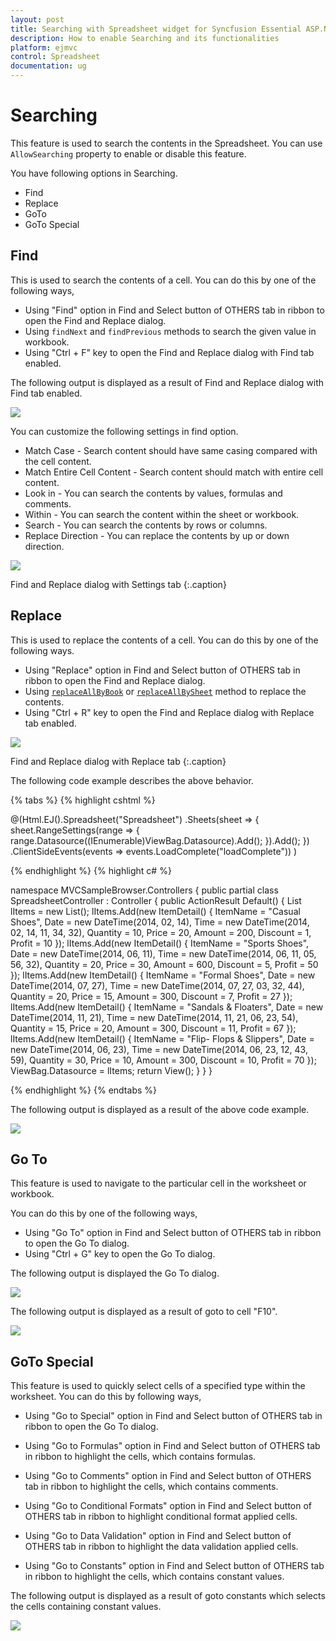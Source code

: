 ```yaml
---
layout: post
title: Searching with Spreadsheet widget for Syncfusion Essential ASP.NET MVC
description: How to enable Searching and its functionalities
platform: ejmvc
control: Spreadsheet
documentation: ug
--- 
```


# Searching

This feature is used to search the contents in the Spreadsheet. You can use `AllowSearching` property to enable or disable this feature.

You have following options in Searching.

* Find
* Replace
* GoTo
* GoTo Special

## Find

This is used to search the contents of a cell. You can do this by one of the following ways,

* Using "Find" option in Find and Select button of OTHERS tab in ribbon to open the Find and Replace dialog.
* Using `findNext` and `findPrevious` methods to search the given value in workbook.
* Using "Ctrl + F" key to open the Find and Replace dialog with Find tab enabled.

The following output is displayed as a result of Find and Replace dialog with Find tab enabled.

![](Searching_images/Searching_img2.png)

You can customize the following settings in find option.

* Match Case - Search content should have same casing compared with the cell content.
* Match Entire Cell Content - Search content should match with entire cell content.
* Look in - You can search the contents by values, formulas and comments.
* Within - You can search the content within the sheet or workbook.
* Search - You can search the contents by rows or columns.
* Replace Direction - You can replace the contents by up or down direction.

![](Searching_images/Searching_img3.png)

Find and Replace dialog with Settings tab
{:.caption}

## Replace

This is used to replace the contents of a cell. You can do this by one of the following ways.

* Using "Replace" option in Find and Select button of OTHERS tab in ribbon to open the Find and Replace dialog.
* Using [`replaceAllByBook`](https://help.syncfusion.com/api/js/ejspreadsheet#methods:xlsearch-replaceallbybook "replaceAllByBook") or [`replaceAllBySheet`](https://help.syncfusion.com/api/js/ejspreadsheet#methods:xlsearch-replaceallbysheet "replaceAllBySheet") method to replace the contents.
* Using "Ctrl + R" key to open the Find and Replace dialog with Replace tab enabled.

![](Searching_images/Searching_img4.png)

Find and Replace dialog with Replace tab
{:.caption}

The following code example describes the above behavior.

{% tabs %}
{% highlight cshtml %}

@(Html.EJ().Spreadsheet<object>("Spreadsheet")
    .Sheets(sheet =>
    {
        sheet.RangeSettings(range =>
        {
            range.Datasource((IEnumerable<object>)ViewBag.Datasource).Add();
        }).Add();
    })
    .ClientSideEvents(events => events.LoadComplete("loadComplete"))
)

<script type="text/javascript">
    function loadComplete(args) {
        var xlSearch = this.XLSearch;
        if (!this.isImport) {
            xlSearch.replaceAllBySheet("Shoes", "Slippers", true, false); 
            //xlSearch.replaceAllByBook("Shoes", "Slippers", true, false);
        }
    }
</script>
    
{% endhighlight %}
{% highlight c# %}

namespace MVCSampleBrowser.Controllers
{
    public partial class SpreadsheetController : Controller
    {
        public ActionResult Default()
        {
            List<ItemDetail> lItems = new List<ItemDetail>();
            lItems.Add(new ItemDetail() { ItemName = "Casual Shoes", Date = new DateTime(2014, 02, 14), Time = new DateTime(2014, 02, 14, 11, 34, 32), Quantity = 10, Price = 20, Amount = 200, Discount = 1, Profit = 10 });
            lItems.Add(new ItemDetail() { ItemName = "Sports Shoes", Date = new DateTime(2014, 06, 11), Time = new DateTime(2014, 06, 11, 05, 56, 32), Quantity = 20, Price = 30, Amount = 600, Discount = 5, Profit = 50 });
            lItems.Add(new ItemDetail() { ItemName = "Formal Shoes", Date = new DateTime(2014, 07, 27), Time = new DateTime(2014, 07, 27, 03, 32, 44), Quantity = 20, Price = 15, Amount = 300, Discount = 7, Profit = 27 });
            lItems.Add(new ItemDetail() { ItemName = "Sandals & Floaters", Date = new DateTime(2014, 11, 21), Time = new DateTime(2014, 11, 21, 06, 23, 54), Quantity = 15, Price = 20, Amount = 300, Discount = 11, Profit = 67 });
            lItems.Add(new ItemDetail() { ItemName = "Flip- Flops & Slippers", Date = new DateTime(2014, 06, 23), Time = new DateTime(2014, 06, 23, 12, 43, 59), Quantity = 30, Price = 10, Amount = 300, Discount = 10, Profit = 70 });
            ViewBag.Datasource = lItems;
            return View();
        }
    }
}

{% endhighlight %}
{% endtabs %}

The following output is displayed as a result of the above code example.

![](Searching_images/Searching_img5.png)

## Go To

This feature is used to navigate to the particular cell in the worksheet or workbook.

You can do this by one of the following ways,

* Using "Go To" option in Find and Select button of OTHERS tab in ribbon to open the Go To dialog.
* Using "Ctrl + G" key to open the Go To dialog.

The following output is displayed the Go To dialog.

![](Searching_images/Searching_img6.png)

The following output is displayed as a result of goto to cell "F10".

![](Searching_images/Searching_img7.png)

## GoTo Special

This feature is used to quickly select cells of a specified type within the worksheet. You can do this by following ways,

* Using "Go to Special" option in Find and Select button of OTHERS tab in ribbon to open the Go To dialog.

* Using "Go to Formulas" option in Find and Select button of OTHERS tab in ribbon to highlight the cells, which contains formulas.

* Using "Go to Comments" option in Find and Select button of OTHERS tab in ribbon to highlight the cells, which contains comments.

* Using "Go to Conditional Formats" option in Find and Select button of OTHERS tab in ribbon to highlight conditional format applied cells.

* Using "Go to Data Validation" option in Find and Select button of OTHERS tab in ribbon to highlight the data validation applied cells.

* Using "Go to Constants" option in Find and Select button of OTHERS tab in ribbon to highlight the cells, which contains constant values.

The following output is displayed as a result of goto constants which selects the cells containing constant values.

![](Searching_images/Searching_img8.png)